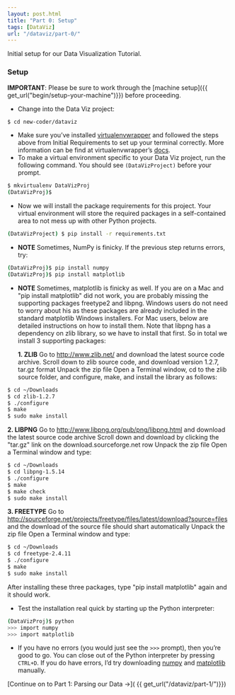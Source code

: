 ```yaml
---
layout: post.html
title: "Part 0: Setup"
tags: [DataViz]
url: "/dataviz/part-0/"
---
```


Initial setup for our Data Visualization Tutorial.


### Setup

**IMPORTANT**: Please be sure to work through the [machine setup]({{ get_url("begin/setup-your-machine")}}) before proceeding.

* Change into the Data Viz project:

```bash
$ cd new-coder/dataviz
```
* Make sure you’ve installed [virtualenvwrapper](http://pypi.python.org/pypi/virtualenvwrapper) and followed the steps above from Initial Requirements to set up your terminal correctly.  More information can be find at virtualenvwrapper’s [docs](http://virtualenvwrapper.readthedocs.org/en/latest/).
* To make a virtual environment specific to your Data Viz project, run the following command. You should see `(DataVizProject)` before your prompt.

```bash
$ mkvirtualenv DataVizProj
(DataVizProj)$
```
* Now we will install the package requirements for this project. Your virtual environment will store the required packages in a self-contained area to not mess up with other Python projects.

```bash
(DataVizProject) $ pip install -r requirements.txt
```
* **NOTE** Sometimes, NumPy is finicky. If the previous step returns errors, try:

```bash
(DataVizProj)$ pip install numpy
(DataVizProj)$ pip install matplotlib
```

* **NOTE** Sometimes, matplotlib is finicky as well. If you are on a Mac and "pip install matplotlib" did not work, you are probably missing the supporting packages freetype2 and libpng. Windows users do not need to worry about his as these packages are already included in the standard matplotlib Windows installers. For Mac users, below are detailed instructions on how to install them. 
Note that libpng has a dependency on zlib library, so we have to install that first. So in total we install 3 supporting packages: 

   **1. ZLIB**
   Go to http://www.zlib.net/ and download the latest source code archive.
   Scroll down to zlib source code, and download version 1.2.7, tar.gz format
   Unpack the zip file
   Open a Terminal window, cd to the zlib source folder, and configure, make, and install the library as follows:
   
```bash
$ cd ~/Downloads
$ cd zlib-1.2.7
$ ./configure
$ make
$ sudo make install
```

   **2. LIBPNG**
   Go to http://www.libpng.org/pub/png/libpng.html and download the latest source code archive
   Scroll down and download by clicking the "tar.gz" link on the download.sourceforge.net row
   Unpack the zip file
   Open a Terminal window and type:
```bash
$ cd ~/Downloads
$ cd libpng-1.5.14
$ ./configure
$ make
$ make check
$ sudo make install
```

   **3. FREETYPE**
   Go to http://sourceforge.net/projects/freetype/files/latest/download?source=files and the download of the source file should shart automatically
   Unpack the zip file
   Open a Terminal window and type:

```bash
$ cd ~/Downloads
$ cd freetype-2.4.11
$ ./configure
$ make
$ sudo make install
```

After installing these three packages, type "pip install matplotlib" again and it should work. 


* Test the installation real quick by starting up the Python interpreter:

```bash
(DataVizProj)$ python
>>> import numpy
>>> import matplotlib
```
* If you have no errors (you would just see the `>>>` prompt), then you’re good to go. You can close out of the Python interpreter by pressing `CTRL+D`. If you do have errors, I’d try downloading [numpy](http://scipy.org/Download) and [matplotlib](http://matplotlib.org/downloads.html) manually.


[Continue on to Part 1: Parsing our Data &rarr;]( {{ get_url("/dataviz/part-1/")}})
